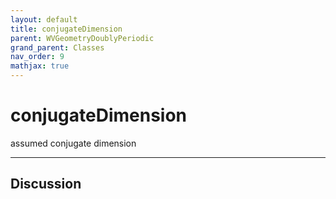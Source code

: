 ```yaml
---
layout: default
title: conjugateDimension
parent: WVGeometryDoublyPeriodic
grand_parent: Classes
nav_order: 9
mathjax: true
---
```


#  conjugateDimension

assumed conjugate dimension


---

## Discussion

  
